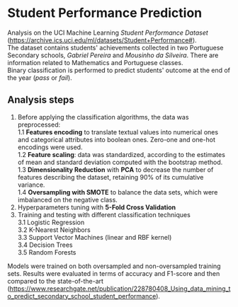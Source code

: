 # Student Performance Prediction

Analysis on the UCI Machine Learning _Student Performance Dataset_ (https://archive.ics.uci.edu/ml/datasets/Student+Performance#).<br>
The dataset contains students' achievements collected in two Portuguese Secondary schools, _Gabriel Pereira_ and _Mousinho da Silveira_. There are information related to Mathematics and Portuguese classes.<br>
Binary classification is performed to predict students' outcome at the end of the year (_pass_ or _fail_).<br>

## Analysis steps
1. Before applying the classification algorithms, the data was preprocessed:<br>
  1.1 **Features encoding** to translate textual values into numerical ones and categorical attributes into boolean ones. Zero-one and one-hot encodings were used.<br>
  1.2 **Feature scaling**: data was standardized, according to the estimates of mean and standard deviation computed with the bootstrap method.<br>
  1.3 **Dimensionality Reduction** with **PCA** to decrease the number of features describing the dataset, retaining 90\% of its cumulative variance.<br>
  1.4 **Oversampling with SMOTE** to balance the data sets, which were imbalanced on the negative class.<br>
2. Hyperparameters tuning with **5-Fold Cross Validation**
3. Training and testing with different classification techniques<br>
  3.1 Logistic Regression<br>
  3.2 K-Nearest Neighbors<br>
  3.3 Support Vector Machines (linear and RBF kernel)<br>
  3.4 Decision Trees<br>
  3.5 Random Forests<br>

Models were trained on both oversampled and non-oversampled training sets. Results were evaluated in terms of accuracy and F1-score and then compared to the state-of-the-art (https://www.researchgate.net/publication/228780408_Using_data_mining_to_predict_secondary_school_student_performance).
